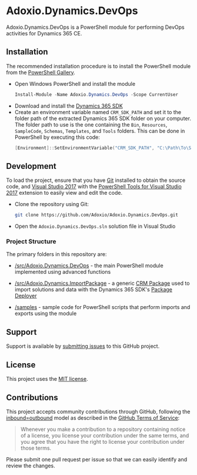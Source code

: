 # Adoxio.Dynamics.DevOps

Adoxio.Dynamics.DevOps is a PowerShell module for performing DevOps activities for Dynamics 365 CE.

## Installation

The recommended installation procedure is to install the PowerShell module from the [PowerShell Gallery](https://www.powershellgallery.com/packages/Adoxio.Dynamics.DevOps/).

- Open Windows PowerShell and install the module
  ```PowerShell
  Install-Module -Name Adoxio.Dynamics.DevOps -Scope CurrentUser
  ```
- Download and install the [Dynamics 365 SDK](https://www.microsoft.com/en-us/download/details.aspx?id=50032)
- Create an environment variable named `CRM_SDK_PATH` and set it to the folder path of the extracted Dynamics 365 SDK folder on your computer. The folder path to use is the one containing the `Bin`, `Resources`, `SampleCode`, `Schemas`, `Templates`, and `Tools` folders. This can be done in PowerShell by executing this code:
  ```PowerShell
  [Environment]::SetEnvironmentVariable("CRM_SDK_PATH", "C:\Path\To\SDK", "User")
  ```

## Development

To load the project, ensure that you have [Git](https://git-scm.com/downloads) installed to obtain the source code, and [Visual Studio 2017](https://docs.microsoft.com/en-us/visualstudio/welcome-to-visual-studio) with the [PowerShell Tools for Visual Studio 2017](https://marketplace.visualstudio.com/items?itemName=AdamRDriscoll.PowerShellToolsforVisualStudio2017-18561) extension to easily view and edit the code.

- Clone the repository using Git:
  ```sh
  git clone https://github.com/Adoxio/Adoxio.Dynamics.DevOps.git
  ```
- Open the `Adoxio.Dynamics.DevOps.sln` solution file in Visual Studio

### Project Structure

The primary folders in this repository are:

- [/src/Adoxio.Dynamics.DevOps](https://github.com/Adoxio/Adoxio.Dynamics.DevOps/tree/master/src/Adoxio.Dynamics.DevOps) - the main PowerShell module implemented using advanced functions

- [/src/Adoxio.Dynamics.ImportPackage](https://github.com/Adoxio/Adoxio.Dynamics.DevOps/tree/master/src/Adoxio.Dynamics.ImportPackage) - a generic [CRM Package](https://msdn.microsoft.com/en-us/library/dn688182.aspx) used to import solutions and data with the Dynamics 365 SDK's [Package Deployer](https://technet.microsoft.com/en-us/library/dn647420.aspx)

- [/samples](https://github.com/Adoxio/Adoxio.Dynamics.DevOps/tree/master/samples) - sample code for PowerShell scripts that perform imports and exports using the module

## Support

Support is available by [submitting issues](https://github.com/Adoxio/xRM-Portals-Community-Edition/issues) to this GitHub project.

## License

This project uses the [MIT license](https://opensource.org/licenses/MIT).

## Contributions

This project accepts community contributions through GitHub, following the [inbound=outbound](https://opensource.guide/legal/#does-my-project-need-an-additional-contributor-agreement) model as described in the [GitHub Terms of Service](https://help.github.com/articles/github-terms-of-service/#6-contributions-under-repository-license):
> Whenever you make a contribution to a repository containing notice of a license, you license your contribution under the same terms, and you agree that you have the right to license your contribution under those terms.

Please submit one pull request per issue so that we can easily identify and review the changes.